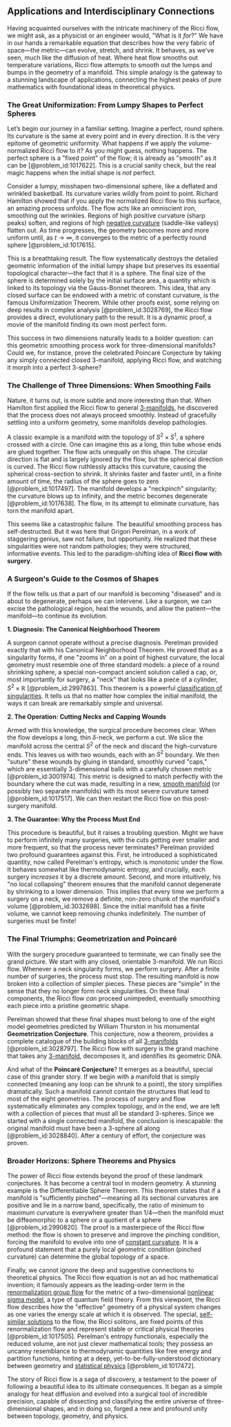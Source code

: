 ## Applications and Interdisciplinary Connections

Having acquainted ourselves with the intricate machinery of the Ricci flow, we might ask, as a physicist or an engineer would, "What is it *for*?" We have in our hands a remarkable equation that describes how the very fabric of space—the metric—can evolve, stretch, and shrink. It behaves, as we've seen, much like the diffusion of heat. Where heat flow smooths out temperature variations, Ricci flow attempts to smooth out the lumps and bumps in the geometry of a manifold. This simple analogy is the gateway to a stunning landscape of applications, connecting the highest peaks of pure mathematics with foundational ideas in theoretical physics.

### The Great Uniformization: From Lumpy Shapes to Perfect Spheres

Let’s begin our journey in a familiar setting. Imagine a perfect, round sphere. Its curvature is the same at every point and in every direction. It is the very epitome of geometric uniformity. What happens if we apply the volume-normalized Ricci flow to it? As you might guess, nothing happens. The perfect sphere is a "fixed point" of the flow; it is already as "smooth" as it can be [@problem_id:1017622]. This is a crucial sanity check, but the real magic happens when the initial shape is *not* perfect.

Consider a lumpy, misshapen two-dimensional sphere, like a deflated and wrinkled basketball. Its curvature varies wildly from point to point. Richard Hamilton showed that if you apply the normalized Ricci flow to this surface, an amazing process unfolds. The flow acts like an omniscient iron, smoothing out the wrinkles. Regions of high positive curvature (sharp peaks) soften, and regions of high [negative curvature](@article_id:158841) (saddle-like valleys) flatten out. As time progresses, the geometry becomes more and more uniform until, as $t \to \infty$, it converges to the metric of a perfectly round sphere [@problem_id:1017615].

This is a breathtaking result. The flow systematically destroys the detailed geometric information of the initial lumpy shape but preserves its essential topological character—the fact that it is a sphere. The final size of the sphere is determined solely by the initial surface area, a quantity which is linked to its topology via the Gauss-Bonnet theorem. This idea, that any closed surface can be endowed with a metric of constant curvature, is the famous Uniformization Theorem. While other proofs exist, some relying on deep results in complex analysis [@problem_id:3028769], the Ricci flow provides a direct, evolutionary path to the result. It is a dynamic proof, a movie of the manifold finding its own most perfect form.

This success in two dimensions naturally leads to a bolder question: can this geometric smoothing process work for three-dimensional manifolds? Could we, for instance, prove the celebrated Poincaré Conjecture by taking any simply connected closed 3-manifold, applying Ricci flow, and watching it morph into a perfect 3-sphere?

### The Challenge of Three Dimensions: When Smoothing Fails

Nature, it turns out, is more subtle and more interesting than that. When Hamilton first applied the Ricci flow to general [3-manifolds](@article_id:198532), he discovered that the process does not always proceed smoothly. Instead of gracefully settling into a uniform geometry, some manifolds develop pathologies.

A classic example is a manifold with the topology of $S^2 \times S^1$, a sphere crossed with a circle. One can imagine this as a long, thin tube whose ends are glued together. The flow acts unequally on this shape. The circular direction is flat and is largely ignored by the flow, but the spherical direction is curved. The Ricci flow ruthlessly attacks this curvature, causing the spherical cross-section to shrink. It shrinks faster and faster until, in a finite amount of time, the radius of the sphere goes to zero [@problem_id:1017497]. The manifold develops a "neckpinch" singularity; the curvature blows up to infinity, and the metric becomes degenerate [@problem_id:1017638]. The flow, in its attempt to eliminate curvature, has torn the manifold apart.

This seems like a catastrophic failure. The beautiful smoothing process has self-destructed. But it was here that Grigori Perelman, in a work of staggering genius, saw not failure, but opportunity. He realized that these singularities were not random pathologies; they were structured, informative events. This led to the paradigm-shifting idea of **Ricci flow with surgery**.

### A Surgeon's Guide to the Cosmos of Shapes

If the flow tells us that a part of our manifold is becoming "diseased" and is about to degenerate, perhaps we can intervene. Like a surgeon, we can excise the pathological region, heal the wounds, and allow the patient—the manifold—to continue its evolution.

**1. Diagnosis: The Canonical Neighborhood Theorem**

A surgeon cannot operate without a precise diagnosis. Perelman provided exactly that with his Canonical Neighborhood Theorem. He proved that as a singularity forms, if one "zooms in" on a point of highest curvature, the local geometry must resemble one of three standard models: a piece of a round shrinking sphere, a special non-compact ancient solution called a cap, or, most importantly for surgery, a "neck" that looks like a piece of a cylinder, $S^2 \times \mathbb{R}$ [@problem_id:2997863]. This theorem is a powerful [classification of singularities](@article_id:193839). It tells us that no matter how complex the initial manifold, the ways it can break are remarkably simple and universal.

**2. The Operation: Cutting Necks and Capping Wounds**

Armed with this knowledge, the surgical procedure becomes clear. When the flow develops a long, thin $\delta$-neck, we perform a cut. We slice the manifold across the central $S^2$ of the neck and discard the high-curvature ends. This leaves us with two wounds, each with an $S^2$ boundary. We then "suture" these wounds by gluing in standard, smoothly curved "caps," which are essentially 3-dimensional balls with a carefully chosen metric [@problem_id:3001974]. This metric is designed to match perfectly with the boundary where the cut was made, resulting in a new, [smooth manifold](@article_id:156070) (or possibly two separate manifolds) with its most severe curvature tamed [@problem_id:1017517]. We can then restart the Ricci flow on this post-surgery manifold.

**3. The Guarantee: Why the Process Must End**

This procedure is beautiful, but it raises a troubling question. Might we have to perform infinitely many surgeries, with the cuts getting ever smaller and more frequent, so that the process never terminates? Perelman provided two profound guarantees against this. First, he introduced a sophisticated quantity, now called Perelman's entropy, which is monotonic under the flow. It behaves somewhat like thermodynamic entropy, and crucially, each surgery *increases* it by a discrete amount. Second, and more intuitively, his "no local collapsing" theorem ensures that the manifold cannot degenerate by shrinking to a lower dimension. This implies that every time we perform a surgery on a neck, we remove a definite, non-zero chunk of the manifold's volume [@problem_id:3032698]. Since the initial manifold has a finite volume, we cannot keep removing chunks indefinitely. The number of surgeries must be finite!

### The Final Triumphs: Geometrization and Poincaré

With the surgery procedure guaranteed to terminate, we can finally see the grand picture. We start with any closed, orientable 3-manifold. We run Ricci flow. Whenever a neck singularity forms, we perform surgery. After a finite number of surgeries, the process must stop. The resulting manifold is now broken into a collection of simpler pieces. These pieces are "simple" in the sense that they no longer form neck singularities. On these final components, the Ricci flow *can* proceed unimpeded, eventually smoothing each piece into a pristine geometric shape.

Perelman showed that these final shapes must belong to one of the eight model geometries predicted by William Thurston in his monumental **Geometrization Conjecture**. This conjecture, now a theorem, provides a complete catalogue of the building blocks of all [3-manifolds](@article_id:198532) [@problem_id:3028797]. The Ricci flow with surgery is the grand machine that takes any [3-manifold](@article_id:192990), decomposes it, and identifies its geometric DNA.

And what of the **Poincaré Conjecture**? It emerges as a beautiful, special case of this grander story. If we begin with a manifold that is simply connected (meaning any loop can be shrunk to a point), the story simplifies dramatically. Such a manifold cannot contain the structures that lead to most of the eight geometries. The process of surgery and flow systematically eliminates any complex topology, and in the end, we are left with a collection of pieces that must all be standard 3-spheres. Since we started with a single connected manifold, the conclusion is inescapable: the original manifold must have been a 3-sphere all along [@problem_id:3028840]. After a century of effort, the conjecture was proven.

### Broader Horizons: Sphere Theorems and Physics

The power of Ricci flow extends beyond the proof of these landmark conjectures. It has become a central tool in modern geometry. A stunning example is the Differentiable Sphere Theorem. This theorem states that if a manifold is "sufficiently pinched"—meaning all its sectional curvatures are positive and lie in a narrow band, specifically, the ratio of minimum to maximum curvature is everywhere greater than $1/4$—then the manifold must be diffeomorphic to a sphere or a quotient of a sphere [@problem_id:2990820]. The proof is a masterpiece of the Ricci flow method: the flow is shown to preserve and improve the pinching condition, forcing the manifold to evolve into one of [constant curvature](@article_id:161628). It is a profound statement that a purely local geometric condition (pinched curvature) can determine the global topology of a space.

Finally, we cannot ignore the deep and suggestive connections to theoretical physics. The Ricci flow equation is not an ad hoc mathematical invention; it famously appears as the leading-order term in the [renormalization group flow](@article_id:148377) for the metric of a two-dimensional [nonlinear sigma model](@article_id:189861), a type of quantum field theory. From this viewpoint, the Ricci flow describes how the "effective" geometry of a physical system changes as one varies the energy scale at which it is observed. The special, [self-similar solutions](@article_id:164345) to the flow, the Ricci solitons, are fixed points of this renormalization flow and represent stable or critical physical theories [@problem_id:1017505]. Perelman's entropy functionals, especially the reduced volume, are not just clever mathematical tools; they possess an uncanny resemblance to thermodynamic quantities like free energy and partition functions, hinting at a deep, yet-to-be-fully-understood dictionary between geometry and [statistical physics](@article_id:142451) [@problem_id:1017472].

The story of Ricci flow is a saga of discovery, a testament to the power of following a beautiful idea to its ultimate consequences. It began as a simple analogy for heat diffusion and evolved into a surgical tool of incredible precision, capable of dissecting and classifying the entire universe of three-dimensional shapes, and in doing so, forged a new and profound unity between topology, geometry, and physics.